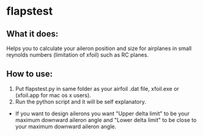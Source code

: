 # flapstest
## What it does:
  Helps you to calculate your aileron position and size for airplanes in small reynolds numbers (limitation of xfoil) such as RC planes.
  
## How to use:
1. Put flapstest.py in same folder as your airfoil .dat file, xfoil.exe or (xfoil.app for mac os x users).
1. Run the python script and it will be self explanatory.

* If you want to design ailerons you want "Upper delta limit" to be your maximum downward aileron angle and "Lower delta limit" to be close to your maximum downward aileron angle.
